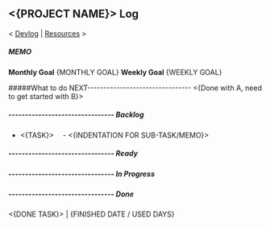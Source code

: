 ## <{PROJECT NAME}> Log

< [Devlog](./Devlog.md) | [Resources](./Resource.md) >

##### _MEMO_

**Monthly Goal**
{MONTHLY GOAL}
**Weekly Goal**
{WEEKLY GOAL}

#####What to do NEXT--------------------------------
<{Done with A, need to get started with B}>

##### -------------------------------- Backlog

- <{TASK}>
  &emsp;- <{INDENTATION FOR SUB-TASK/MEMO}>

##### -------------------------------- Ready

##### -------------------------------- In Progress

##### -------------------------------- Done

<{DONE TASK}> | {FINISHED DATE / USED DAYS}
